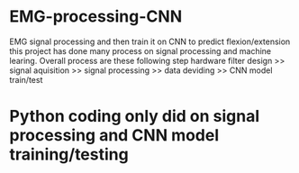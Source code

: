 # EMG-processing-CNN
EMG signal processing and then train it on CNN to predict flexion/extension
this project has done many process on signal processing and machine learing. Overall process are these following step
hardware filter design >> signal aquisition >> signal processing >> data deviding >> CNN model train/test
# Python coding only did on signal processing and CNN model training/testing
